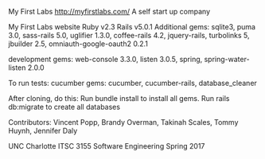 My First Labs http://myfirstlabs.com/
A self start up company

My First Labs website 
Ruby v2.3
Rails v5.0.1
Additional gems: sqlite3, puma 3.0, sass-rails 5.0, uglifier 1.3.0,
coffee-rails 4.2, jquery-rails, turbolinks 5, jbuilder 2.5,
omniauth-google-oauth2 0.2.1

development gems: web-console 3.3.0, listen 3.0.5, spring, 
spring-water-listen 2.0.0 

To run tests: cucumber
gems: cucumber, cucumber-rails, database_cleaner

After cloning, do this:
Run bundle install to install all gems. 
Run rails db:migrate to create all databases

Contributors: 
Vincent Popp,
Brandy Overman,
Takinah Scales,
Tommy Huynh,
Jennifer Daly

UNC Charlotte ITSC 3155 Software Engineering Spring 2017

